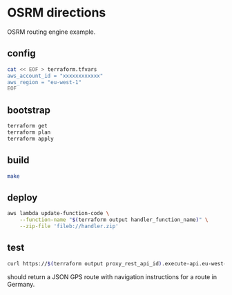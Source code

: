 OSRM directions
==========

OSRM routing engine example.

config
------

```sh
cat << EOF > terraform.tfvars
aws_account_id = "xxxxxxxxxxxx"
aws_region = "eu-west-1"
EOF
```

bootstrap
---------

```sh
terraform get
terraform plan
terraform apply
```

build
-----

```sh
make
```

deploy
------

```sh
aws lambda update-function-code \
	--function-name "$(terraform output handler_function_name)" \
	--zip-file 'fileb://handler.zip'
```

test
----

```sh
curl https://$(terraform output proxy_rest_api_id).execute-api.eu-west-1.amazonaws.com/latest?route=13.388860,52.517037+13.385983,52.496891
```

should return a JSON GPS route with navigation instructions for a route in Germany. 
